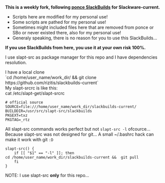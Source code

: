 **This is a weekly fork, following [ponce SlackBuilds](https://github.com/Ponce/slackbuilds) for Slackware-current.**
<ul>
  <li>Scripts here are modified for my personal use!
  <li> Some scripts are pathed for my personal use!
  <li> Sometimes might included files here that are removed from ponce or SBo or never existed there, also for my personal use!
  <li> Generaly speaking, there is no reason for you to use this SlackBuilds... 
  </ul>

 **If you use SlackBuilds from here, you use it at your own risk 100%.**<br>
<p>
I use slapt-src as package manager for this repo and I have dependencies resolution.<br>
 <p>I have a local clone 
 <br>`cd /home/user_name/work_dir/ && git clone https://github.com/rizitis/slackbuilds-current`<br>
  My slapt-srcrc is like this:<br>
 cat /etc/slapt-get/slapt-srcrc<br>

 ```
# official source
SOURCE=file:///home/user_name/work_dir/slackbuilds-current/
BUILDDIR=/usr/src/slapt-src/slackbuilds
PKGEXT=txz
PKGTAG=_rtz
```

All slapt-src commands works perfect but not `slapt-src -l` ofcource... <br>
Because slapt-src was not designed for git... A small ~/.bashrc hack can make it work with git `:D` <br>
```
slapt-src() {
    if [[ "$1" == "-l" ]]; then
cd /home/user_name/work_dir/slackbuilds-current &&  git pull
    fi
}
```
NOTE: I use slapt-src **only** for this repo...


